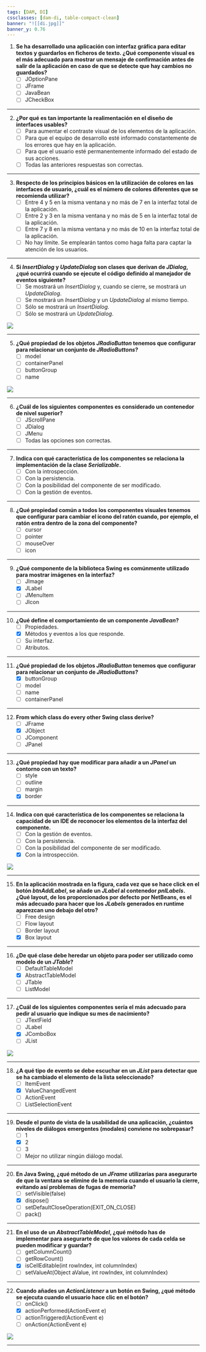 ```yaml
---
tags: [DAM, DI]
cssclasses: [dam-di, table-compact-clean]
banner: "![[di.jpg]]"
banner_y: 0.76
---
```

1. **Se ha desarrollado una aplicación con interfaz gráfica para editar textos y guardarlos en ficheros de texto. ¿Qué componente visual es el más adecuado para mostrar un mensaje de confirmación antes de salir de la aplicación en caso de que se detecte que hay cambios no guardados?**  
   - [ ] JOptionPane
   - [ ] JFrame  
   - [ ] JavaBean  
   - [ ] JCheckBox
---
2. **¿Por qué es tan importante la realimentación en el diseño de interfaces usables?**  
   - [ ] Para aumentar el contraste visual de los elementos de la aplicación.  
   - [ ] Para que el equipo de desarrollo esté informado constantemente de los errores que hay en la aplicación.  
   - [ ] Para que el usuario esté permanentemente informado del estado de sus acciones.  
   - [ ] Todas las anteriores respuestas son correctas.  
---
3. **Respecto de los principios básicos en la utilización de colores en las interfaces de usuario, ¿cuál es el número de colores diferentes que se recomienda utilizar?**  
   - [ ] Entre 4 y 5 en la misma ventana y no más de 7 en la interfaz total de la aplicación.  
   - [ ] Entre 2 y 3 en la misma ventana y no más de 5 en la interfaz total de la aplicación.  
   - [ ] Entre 7 y 8 en la misma ventana y no más de 10 en la interfaz total de la aplicación.  
   - [ ] No hay límite. Se emplearán tantos como haga falta para captar la atención de los usuarios.  
---
4. **Si _InsertDialog_ y _UpdateDialog_ son clases que derivan de _JDialog_, ¿qué ocurrirá cuando se ejecute el código definido al manejador de eventos siguiente?**  
   - [ ] Se mostrará un _InsertDialog_ y, cuando se cierre, se mostrará un _UpdateDialog_.  
   - [ ] Se mostrará un _InsertDialog_ y un _UpdateDialog_ al mismo tiempo.  
   - [ ] Sólo se mostrará un _InsertDialog_.  
   - [ ] Sólo se mostrará un _UpdateDialog_.  
   
![](https://lh7-rt.googleusercontent.com/docsz/AD_4nXe1aJaye0VhIofk4gBWERlB1I6L5rsomvMOkdEGYRChFiQYMhr7LLxtvsSBiuWneMFpVRboO4bX4irmVCZvk-kzIOMMnT4ElKC5C9xhAt1G0TUgV7ahZvYCsEghLCJyBmczLBF6cw?key=cho-CvbAJAuIuyrVHFd1avmx)

---
5. **¿Qué propiedad de los objetos _JRadioButton_ tenemos que configurar para relacionar un conjunto de _JRadioButtons_?**  
   - [ ] model  
   - [ ] containerPanel  
   - [ ] buttonGroup  
   - [ ] name  

![](https://lh7-rt.googleusercontent.com/docsz/AD_4nXdIEMOUcECIDxTx7oiSuwpdIHCt5gFcxhgMeRkH-PzQvfDkLL1gAJ84clOwRVNS1-WLlxzxnnUoREH8OzqlwEh2ppp9l7YAKoCy4NULJMTe-ShNk4eMpcxXPoWOJWIbOplYzKFv?key=cho-CvbAJAuIuyrVHFd1avmx)

---
6. **¿Cuál de los siguientes componentes es considerado un contenedor de nivel superior?**  
   - [ ] JScrollPane  
   - [ ] JDialog  
   - [ ] JMenu  
   - [ ] Todas las opciones son correctas.  
---
7. **Indica con qué característica de los componentes se relaciona la implementación de la clase _Serializable_.**  
   - [ ] Con la introspección.  
   - [ ] Con la persistencia.  
   - [ ] Con la posibilidad del componente de ser modificado.  
   - [ ] Con la gestión de eventos.  
---
8. **¿Qué propiedad común a todos los componentes visuales tenemos que configurar para cambiar el icono del ratón cuando, por ejemplo, el ratón entra dentro de la zona del componente?**  
   - [ ] cursor  
   - [ ] pointer  
   - [ ] mouseOver  
   - [ ] icon  
---
9. **¿Qué componente de la biblioteca Swing es comúnmente utilizado para mostrar imágenes en la interfaz?**  
   - [ ] JImage  
   - [x] JLabel  
   - [ ] JMenuItem  
   - [ ] JIcon  
---
10. **¿Qué define el comportamiento de un componente _JavaBean_?**  
    - [ ] Propiedades.  
    - [x] Métodos y eventos a los que responde.  
    - [ ] Su interfaz.  
    - [ ] Atributos.  
---
11. **¿Qué propiedad de los objetos _JRadioButton_ tenemos que configurar para relacionar un conjunto de _JRadioButtons_?**  
    - [x] buttonGroup  
    - [ ] model  
    - [ ] name  
    - [ ] containerPanel  
---
12. **From which class do every other Swing class derive?**  
    - [ ] JFrame  
    - [x] JObject  
    - [ ] JComponent  
    - [ ] JPanel  
---
13. **¿Qué propiedad hay que modificar para añadir a un _JPanel_ un contorno con un texto?**  
    - [ ] style  
    - [ ] outline  
    - [ ] margin  
    - [x] border  
---
14. **Indica con qué característica de los componentes se relaciona la capacidad de un IDE de reconocer los elementos de la interfaz del componente.**  
    - [ ] Con la gestión de eventos.  
    - [ ] Con la persistencia.  
    - [ ] Con la posibilidad del componente de ser modificado.  
    - [x] Con la introspección.  

**![](https://lh7-rt.googleusercontent.com/docsz/AD_4nXdpzXAYysym78JcJk77juoZ_9hjQkCw2FaABD-wbLWIVPriOkfpKIYTeFLEdJ5GRwRglG2hFVS0g588_Wlb6LtrdVOO1XTNi12J9Lqo80-ujj3gPjE9YOrQNV4siAc3BvEOrhC2lQ?key=cho-CvbAJAuIuyrVHFd1avmx)**

---
15. **En la aplicación mostrada en la figura, cada vez que se hace click en el botón _btnAddLabel_, se añade un _JLabel_ al contenedor _pnlLabels_. ¿Qué layout, de los proporcionados por defecto por NetBeans, es el más adecuado para hacer que los _JLabels_ generados en runtime aparezcan uno debajo del otro?**  
    - [ ] Free design  
    - [ ] Flow layout  
    - [ ] Border layout  
    - [x] Box layout  
---
16. **¿De qué clase debe heredar un objeto para poder ser utilizado como modelo de un _JTable_?**  
    - [ ] DefaultTableModel  
    - [x] AbstractTableModel  
    - [ ] JTable  
    - [ ] ListModel  
---
17. **¿Cuál de los siguientes componentes sería el más adecuado para pedir al usuario que indique su mes de nacimiento?**  
    - [ ] JTextField  
    - [ ] JLabel  
    - [x] JComboBox  
    - [ ] JList 

![](https://lh7-rt.googleusercontent.com/docsz/AD_4nXcaIAyL040AkviDZP_PUkCn6Nw-26HNCu26GXVfWtU56qOIJudN2s8YOr-7RePUC36EivXPal24btnfDo6aDZtMqWzpGXLmlVH5gWI048WNfeStcpeUjlm9LNyRSMDUlhaRyFX9qg?key=cho-CvbAJAuIuyrVHFd1avmx)

---
18. **¿A qué tipo de evento se debe escuchar en un _JList_ para detectar que se ha cambiado el elemento de la lista seleccionado?**  
    - [ ] ItemEvent  
    - [x] ValueChangedEvent  
    - [ ] ActionEvent  
    - [ ] ListSelectionEvent  
---
19. **Desde el punto de vista de la usabilidad de una aplicación, ¿cuántos niveles de diálogos emergentes (modales) conviene no sobrepasar?**  
    - [ ] 1  
    - [x] 2  
    - [ ] 3  
    - [ ] Mejor no utilizar ningún diálogo modal.  
---
20. **En Java Swing, ¿qué método de un _JFrame_ utilizarías para asegurarte de que la ventana se elimine de la memoria cuando el usuario la cierre, evitando así problemas de fugas de memoria?**  
    - [ ] setVisible(false)  
    - [x] dispose()  
    - [ ] setDefaultCloseOperation(EXIT_ON_CLOSE)  
    - [ ] pack()  
---
21. **En el uso de un _AbstractTableModel_, ¿qué método has de implementar para asegurarte de que los valores de cada celda se pueden modificar y guardar?**  
    - [ ] getColumnCount()  
    - [ ] getRowCount()  
    - [x] isCellEditable(int rowIndex, int columnIndex)  
    - [ ] setValueAt(Object aValue, int rowIndex, int columnIndex)  
---
22. **Cuando añades un _ActionListener_ a un botón en Swing, ¿qué método se ejecuta cuando el usuario hace clic en el botón?**  
    - [ ] onClick()  
    - [x] actionPerformed(ActionEvent e)  
    - [ ] actionTriggered(ActionEvent e)  
    - [ ] onAction(ActionEvent e)  

**![](https://lh7-rt.googleusercontent.com/docsz/AD_4nXd41yBBzsNgE5DWVvTYNDV5t-g86xRWY1xHAyyWu0B_3lSp1p4sutnHXqtVq3eYsCRh83DtMqmqmu2xWqiXxxsmlgGf5ksRVF6Nd3uFKaBlrv37SV_IyxcLP33_ukRJt0lmBUuxeg?key=cho-CvbAJAuIuyrVHFd1avmx)**

---

